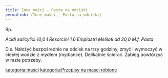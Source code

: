 ```yaml
---
title: Inne maści - Pasta na odciski
permalink: /Inne_maści_-_Pasta_na_odciski/
---
```


Rp.

*Acidi salicylici 10,0* **!**
*Resorcini 1,6*
*Emplastri Meliloti ad 20,0*
*M.f. Pasta*

D.s. Nałożyć bezpośrednio na odcisk na trzy godziny, zmyć i wymoczyć w ciepłej wodzie z mydłem (mydlance). Delikatnie ścierać. Zabieg powtórzyć w razie potrzeby.

[kategoria:maści](/atopedia/kategoria:maści "wikilink") [kategoria:Przepisy na maści robione](/atopedia/kategoria:Przepisy_na_maści_robione "wikilink")